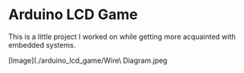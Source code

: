 # Arduino LCD Game
This is a little project I worked on while getting more acquainted with embedded systems. 

[Image](./arduino_lcd_game/Wire\ Diagram.jpeg
